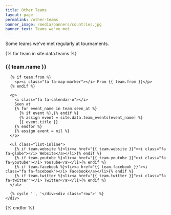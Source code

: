 ```yaml
---
title: Other Teams
layout: page
permalink: /other-teams
banner_image: /media/banners/countries.jpg
banner_text: Teams we've met
---
```


Some teams we've met regularly at tournaments.

<div class="row">
  {% for team in site.data.teams %}
    <div class="col-md-6">
      <h3>{{ team.name }}</h3>

      {% if team.from %}
        <p><i class="fa fa-map-marker"></i> From {{ team.from }}</p>
      {% endif %}

      <p>
        <i class="fa fa-calendar-o"></i>
        Seen at
        {% for event_name in team.seen_at %}
          {% if event %},{% endif %}
          {% assign event = site.data.team_events[event_name] %}
          {{ event.title }}
        {% endfor %}
        {% assign event = nil %}
      </p>

      <ul class="list-inline">
        {% if team.website %}<li><a href="{{ team.website }}"><i class="fa fa-globe"></i> Website</a></li>{% endif %}
        {% if team.youtube %}<li><a href="{{ team.youtube }}"><i class="fa fa-youtube"></i> YouTube</a></li>{% endif %}
        {% if team.facebook %}<li><a href="{{ team.facebook }}"><i class="fa fa-facebook"></i> Facebook</a></li>{% endif %}
        {% if team.twitter %}<li><a href="{{ team.twitter }}"><i class="fa fa-twitter"></i> Twitter</a></li>{% endif %}
      </ul>

      {% cycle '', '</div><div class="row">' %}
    </div>
  {% endfor %}
</div>
